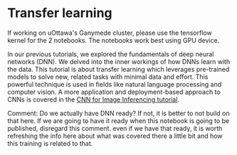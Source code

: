 # Transfer learning

If working on uOttawa's Ganymede cluster, please use the tensorflow kernel for the 2 notebooks. The notebooks work best using GPU device.

In our previous tutorials, we explored the fundamentals of deep neural networks (DNN). We delved into the inner workings of how DNNs learn with the data. This tutorial is about transfer learning which leverages pre-trained models to solve new, related tasks with minimal data and effort. This powerful technique is used in fields like natural language processing and computer vision. A more application and deployment-based approach to CNNs is covered in the [CNN for Image Inferencing tutorial](https://github.com/uOttawa-IT-Research-teaching/DeepLearning_CNN).

Comment: Do we actually have DNN ready? If not, it is better to not build on that here. If we are going to have it ready when this notebook is going to be published, disregard this comment. even if we have that ready, it is worth refreshing the info here about what was covered there a little bit and how this training is related to that. 